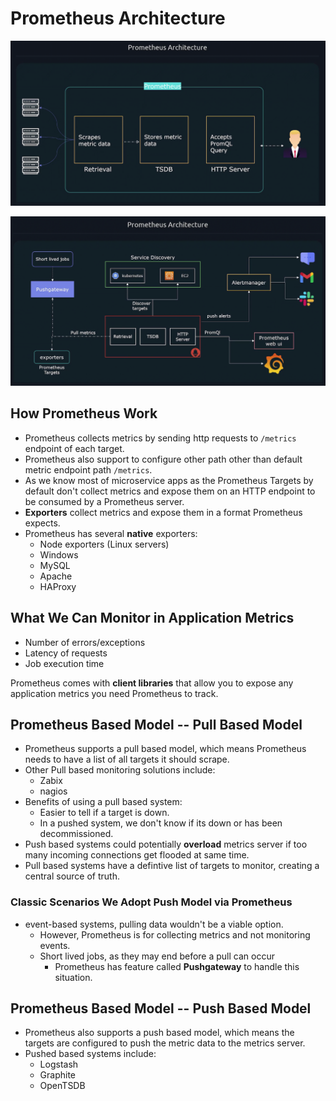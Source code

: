 # Prometheus Architecture 

![prometheus architecture diagram](pics/prometheus-architecture.png)


![prometheus architecture components](pics/prometheus-architecture-with-diff-components.png)


## How Prometheus Work 
- Prometheus collects metrics by sending http requests to `/metrics` endpoint of each target. 
- Prometheus also support to configure other path other than default metric endpoint path `/metrics`. 
- As we know most of microservice apps as the Prometheus Targets by default don't collect metrics and expose them on an HTTP endpoint to be consumed by a Prometheus server. 
- **Exporters** collect metrics and expose them in a format Prometheus expects. 
- Prometheus has several **native** exporters: 
  - Node exporters (Linux servers)
  - Windows 
  - MySQL
  - Apache 
  - HAProxy 

## What We Can Monitor in Application Metrics 
- Number of errors/exceptions 
- Latency of requests 
- Job execution time 

Prometheus comes with **client libraries** that allow you to expose any application metrics you need Prometheus to track. 


## Prometheus Based Model -- Pull Based Model 
- Prometheus supports a pull based model, which means Prometheus needs to have a list of all targets it should scrape.
- Other Pull based monitoring solutions include: 
  - Zabix 
  - nagios 
- Benefits of using a pull based system: 
  - Easier to tell if a target is down. 
  - In a pushed system, we don't know if its down or has been decommissioned. 
- Push based systems could potentially **overload** metrics server if too many incoming connections get flooded at same time. 
- Pull based systems have a defintive list of targets to monitor, creating a central source of truth. 

### Classic Scenarios We Adopt Push Model via Prometheus 
- event-based systems, pulling data wouldn't be a viable option. 
  - However, Prometheus is for collecting metrics and not monitoring events. 
  - Short lived jobs, as they may end before a pull can occur 
    - Prometheus has feature called **Pushgateway** to handle this situation. 


## Prometheus Based Model -- Push Based Model 
- Prometheus also supports a push based model, which means the targets are configured to push the metric data to the metrics server. 
- Pushed based systems include: 
  - Logstash 
  - Graphite 
  - OpenTSDB  